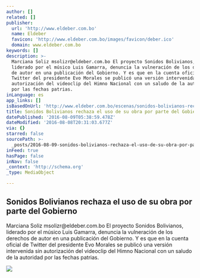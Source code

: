 ```yaml
---
author: []
related: []
publisher:
  url: 'http://www.eldeber.com.bo'
  name: Eldeber
  favicon: 'http://www.eldeber.com.bo/images/favicon/deber.ico'
  domain: www.eldeber.com.bo
keywords: []
description: >-
  Marciana Soliz ​msolizr@eldeber.com.bo El proyecto Sonidos Bolivianos,
  liderado por el músico Luis Gamarra, denuncia la vulneración de los derechos
  de autor en una publicación del Gobierno. Y es que en la cuenta oficial de
  Twitter del presidente Evo Morales se publicó una versión intervenida sin
  autorización del videoclip del Himno Nacional con un saludo de la autoridad
  por las fechas patrias.
inLanguage: es
app_links: []
isBasedOnUrl: 'http://www.eldeber.com.bo/escenas/sonidos-bolivianos-rechaza-obra-parte.html'
title: Sonidos Bolivianos rechaza el uso de su obra por parte del Gobierno
datePublished: '2016-08-09T05:38:59.478Z'
dateModified: '2016-08-08T20:31:03.677Z'
via: {}
starred: false
sourcePath: >-
  _posts/2016-08-09-sonidos-bolivianos-rechaza-el-uso-de-su-obra-por-parte-del-g.md
inFeed: true
hasPage: false
inNav: false
_context: 'http://schema.org'
_type: MediaObject

---
```

<article style=""><h1>Sonidos Bolivianos rechaza el uso de su obra por parte del Gobierno</h1><p>Marciana Soliz ​msolizr@eldeber.com.bo El proyecto Sonidos Bolivianos, liderado por el músico Luis Gamarra, denuncia la vulneración de los derechos de autor en una publicación del Gobierno. Y es que en la cuenta oficial de Twitter del presidente Evo Morales se publicó una versión intervenida sin autorización del videoclip del Himno Nacional con un saludo de la autoridad por las fechas patrias.</p><img src="http://www.eldeber.com.bo/files/og_thumbnail/uploads/2016/08/05/57a50c099daa0.jpeg" /></article>